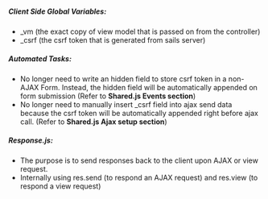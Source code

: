 ﻿##### Client Side Global Variables:
- _vm (the exact copy of view model that is passed on from the controller)
- _csrf (the csrf token that is generated from sails server)

##### Automated Tasks:
- No longer need to write an hidden field to store csrf token in a non-AJAX Form. Instead, the hidden field will be automatically appended on form submission (Refer to **Shared.js Events section**)
- No longer need to manually insert _csrf field into ajax send data because the csrf token will be automatically appended right before ajax call. (Refer to **Shared.js Ajax setup section**)

##### Response.js:
- The purpose is to send responses back to the client upon AJAX or view request.
- Internally using res.send (to respond an AJAX request) and res.view (to respond a view request)